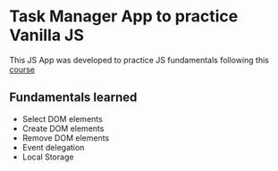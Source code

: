 # Task Manager App to practice Vanilla JS

This JS App was developed to practice JS fundamentals following this [course](https://www.udemy.com/course/modern-javascript-from-the-beginning)

## Fundamentals learned

- Select DOM elements
- Create DOM elements
- Remove DOM elements
- Event delegation
- Local Storage